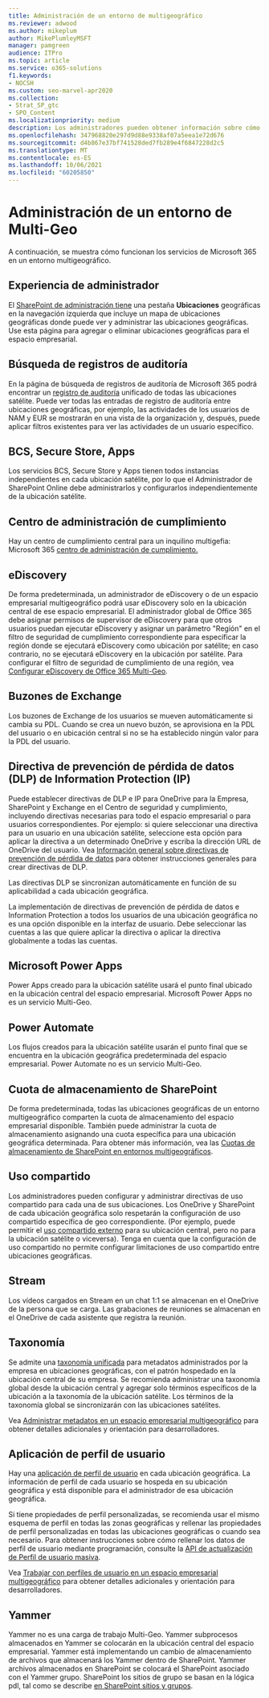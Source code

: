```yaml
---
title: Administración de un entorno de multigeográfico
ms.reviewer: adwood
ms.author: mikeplum
author: MikePlumleyMSFT
manager: pamgreen
audience: ITPro
ms.topic: article
ms.service: o365-solutions
f1.keywords:
- NOCSH
ms.custom: seo-marvel-apr2020
ms.collection:
- Strat_SP_gtc
- SPO_Content
ms.localizationpriority: medium
description: Los administradores pueden obtener información sobre cómo administrar SharePoint y OneDrive en un entorno multige geográfico.
ms.openlocfilehash: 347968820e297d9d88e9338af07a5eea1e72d676
ms.sourcegitcommit: d4b867e37bf741528ded7fb289e4f6847228d2c5
ms.translationtype: MT
ms.contentlocale: es-ES
ms.lasthandoff: 10/06/2021
ms.locfileid: "60205850"
---
```

# <a name="administering-a-multi-geo-environment"></a>Administración de un entorno de Multi-Geo

A continuación, se muestra cómo funcionan los servicios de Microsoft 365 en un entorno multigeográfico.

## <a name="administrator-experience"></a>Experiencia de administrador

El [SharePoint de administración tiene](https://admin.microsoft.com/sharepoint) una pestaña **Ubicaciones** geográficas en la navegación izquierda que incluye un mapa de ubicaciones geográficas donde puede ver y administrar las ubicaciones geográficas. Use esta página para agregar o eliminar ubicaciones geográficas para el espacio empresarial.

## <a name="audit-log-search"></a>Búsqueda de registros de auditoría

En la página de búsqueda de registros de auditoría de Microsoft 365 podrá encontrar un [registro de auditoría](https://support.office.com/article/0d4d0f35-390b-4518-800e-0c7ec95e946c) unificado de todas las ubicaciones satélite. Puede ver todas las entradas de registro de auditoría entre ubicaciones geográficas, por ejemplo, las actividades de los usuarios de NAM y EUR se mostrarán en una vista de la organización y, después, puede aplicar filtros existentes para ver las actividades de un usuario específico.

## <a name="bcs-secure-store-apps"></a>BCS, Secure Store, Apps

Los servicios BCS, Secure Store y Apps tienen todos instancias independientes en cada ubicación satélite, por lo que el Administrador de SharePoint Online debe administrarlos y configurarlos independientemente de la ubicación satélite.

## <a name="compliance-admin-center"></a>Centro de administración de cumplimiento

Hay un centro de cumplimiento central para un inquilino multigefia: Microsoft 365 [centro de administración de cumplimiento.](https://compliance.microsoft.com/)

## <a name="ediscovery"></a>eDiscovery

De forma predeterminada, un administrador de eDiscovery o de un espacio empresarial multigeográfico podrá usar eDiscovery solo en la ubicación central de ese espacio empresarial. El administrador global de Office 365 debe asignar permisos de supervisor de eDiscovery para que otros usuarios puedan ejecutar eDiscovery y asignar un parámetro "Región" en el filtro de seguridad de cumplimiento correspondiente para especificar la región donde se ejecutará eDiscovery como ubicación por satélite; en caso contrario, no se ejecutará eDiscovery en la ubicación por satélite. Para configurar el filtro de seguridad de cumplimiento de una región, vea [Configurar eDiscovery de Office 365 Multi-Geo](multi-geo-ediscovery-configuration.md).

## <a name="exchange-mailboxes"></a>Buzones de Exchange

Los buzones de Exchange de los usuarios se mueven automáticamente si cambia su PDL. Cuando se crea un nuevo buzón, se aprovisiona en la PDL del usuario o en ubicación central si no se ha establecido ningún valor para la PDL del usuario.

## <a name="information-protection-ip-data-loss-prevention-dlp-policy"></a>Directiva de prevención de pérdida de datos (DLP) de Information Protection (IP)

Puede establecer directivas de DLP e IP para OneDrive para la Empresa, SharePoint y Exchange en el Centro de seguridad y cumplimiento, incluyendo directivas necesarias para todo el espacio empresarial o para usuarios correspondientes. Por ejemplo: si quiere seleccionar una directiva para un usuario en una ubicación satélite, seleccione esta opción para aplicar la directiva a un determinado OneDrive y escriba la dirección URL de OneDrive del usuario. Vea [Información general sobre directivas de prevención de pérdida de datos](https://support.office.com/article/1966b2a7-d1e2-4d92-ab61-42efbb137f5e) para obtener instrucciones generales para crear directivas de DLP.

Las directivas DLP se sincronizan automáticamente en función de su aplicabilidad a cada ubicación geográfica.

La implementación de directivas de prevención de pérdida de datos e Information Protection a todos los usuarios de una ubicación geográfica no es una opción disponible en la interfaz de usuario. Debe seleccionar las cuentas a las que quiere aplicar la directiva o aplicar la directiva globalmente a todas las cuentas.

## <a name="microsoft-power-apps"></a>Microsoft Power Apps

Power Apps creado para la ubicación satélite usará el punto final ubicado en la ubicación central del espacio empresarial. Microsoft Power Apps no es un servicio Multi-Geo. 

## <a name="power-automate"></a>Power Automate

Los flujos creados para la ubicación satélite usarán el punto final que se encuentra en la ubicación geográfica predeterminada del espacio empresarial.  Power Automate no es un servicio Multi-Geo. 

## <a name="sharepoint-storage-quota"></a>Cuota de almacenamiento de SharePoint

De forma predeterminada, todas las ubicaciones geográficas de un entorno multigeográfico comparten la cuota de almacenamiento del espacio empresarial disponible.  También puede administrar la cuota de almacenamiento asignando una cuota específica para una ubicación geográfica determinada. Para obtener más información, vea las [Cuotas de almacenamiento de SharePoint en entornos multigeográficos](sharepoint-multi-geo-storage-quota.md).

## <a name="sharing"></a>Uso compartido

Los administradores pueden configurar y administrar directivas de uso compartido para cada una de sus ubicaciones. Los OneDrive y SharePoint de cada ubicación geográfica solo respetarán la configuración de uso compartido específica de geo correspondiente. (Por ejemplo, puede permitir el [uso compartido externo](https://support.office.com/article/C8A462EB-0723-4B0B-8D0A-70FEAFE4BE85) para su ubicación central, pero no para la ubicación satélite o viceversa). Tenga en cuenta que la configuración de uso compartido no permite configurar limitaciones de uso compartido entre ubicaciones geográficas.

## <a name="stream"></a>Stream

Los vídeos cargados en Stream en un chat 1:1 se almacenan en el OneDrive de la persona que se carga. Las grabaciones de reuniones se almacenan en el OneDrive de cada asistente que registra la reunión.

## <a name="taxonomy"></a>Taxonomía

Se admite una [taxonomía unificada](/sharepoint/managed-metadata) para metadatos administrados por la empresa en ubicaciones geográficas, con el patrón hospedado en la ubicación central de su empresa. Se recomienda administrar una taxonomía global desde la ubicación central y agregar solo términos específicos de la ubicación a la taxonomía de la ubicación satélite. Los términos de la taxonomía global se sincronizarán con las ubicaciones satélites.

Vea [Administrar metadatos en un espacio empresarial multigeográfico](/sharepoint/dev/solution-guidance/multigeo-managedmetadata) para obtener detalles adicionales y orientación para desarrolladores.

## <a name="user-profile-application"></a>Aplicación de perfil de usuario

Hay una [aplicación de perfil de usuario](/sharepoint/manage-user-profiles) en cada ubicación geográfica. La información de perfil de cada usuario se hospeda en su ubicación geográfica y está disponible para el administrador de esa ubicación geográfica.

Si tiene propiedades de perfil personalizadas, se recomienda usar el mismo esquema de perfil en todas las zonas geográficas y rellenar las propiedades de perfil personalizadas en todas las ubicaciones geográficas o cuando sea necesario. Para obtener instrucciones sobre cómo rellenar los datos de perfil de usuario mediante programación, consulte la [API de actualización de Perfil de usuario masiva](/sharepoint/dev/solution-guidance/bulk-user-profile-update-api-for-sharepoint-online).

Vea [Trabajar con perfiles de usuario en un espacio empresarial multigeográfico](/sharepoint/dev/solution-guidance/multigeo-userprofileexperience) para obtener detalles adicionales y orientación para desarrolladores.

## <a name="yammer"></a>Yammer

Yammer no es una carga de trabajo Multi-Geo. Yammer subprocesos almacenados en Yammer se colocarán en la ubicación central del espacio empresarial. Yammer está implementando un cambio de almacenamiento de archivos que almacenará los Yammer dentro de SharePoint. Yammer archivos almacenados en SharePoint se colocará el SharePoint asociado con el Yammer grupo. SharePoint los sitios de grupo se basan en la lógica pdl, tal como se describe [en SharePoint sitios y grupos](multi-geo-capabilities-in-onedrive-and-sharepoint-online-in-microsoft-365.md#sharepoint-sites-and-groups).
